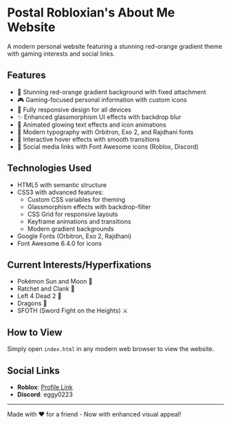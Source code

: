 # Postal Robloxian's About Me Website

A modern personal website featuring a stunning red-orange gradient theme with gaming interests and social links.

## Features

- 🎨 Stunning red-orange gradient background with fixed attachment
- 🎮 Gaming-focused personal information with custom icons
- 📱 Fully responsive design for all devices
- ✨ Enhanced glassmorphism UI effects with backdrop blur
- 🌟 Animated glowing text effects and icon animations
- 🎯 Modern typography with Orbitron, Exo 2, and Rajdhani fonts
- 💫 Interactive hover effects with smooth transitions
- 🔗 Social media links with Font Awesome icons (Roblox, Discord)

## Technologies Used

- HTML5 with semantic structure
- CSS3 with advanced features:
  - Custom CSS variables for theming
  - Glassmorphism effects with backdrop-filter
  - CSS Grid for responsive layouts
  - Keyframe animations and transitions
  - Modern gradient backgrounds
- Google Fonts (Orbitron, Exo 2, Rajdhani)
- Font Awesome 6.4.0 for icons

## Current Interests/Hyperfixations

- Pokémon Sun and Moon 🌺
- Ratchet and Clank 🔧
- Left 4 Dead 2 🧟
- Dragons 🐉
- SFOTH (Sword Fight on the Heights) ⚔️

## How to View

Simply open `index.html` in any modern web browser to view the website.

## Social Links

- **Roblox**: [Profile Link](https://www.roblox.com/users/1196178966/profile?friendshipSourceType=PlayerSearch)
- **Discord**: eggy0223

---

Made with ❤️ for a friend - Now with enhanced visual appeal!
